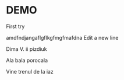 # DEMO
First try

amdfndjangaflgflkgfmgfmafdna
Edit a new line

Dima V. ii pizdiuk

Ala bala porocala

Vine trenul de la iaz
